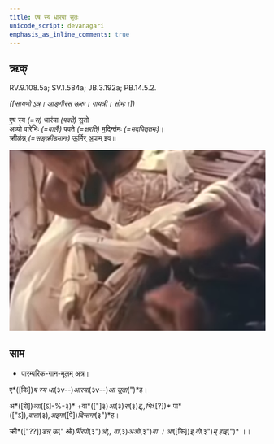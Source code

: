 ```yaml
---
title: एष स्य धारया सुतः  
unicode_script: devanagari  
emphasis_as_inline_comments: true
---   
```


## ऋक्

RV.9.108.5a; SV.1.584a; JB.3.192a; PB.14.5.2.

*([सायणो [ऽत्र](https://archive.org/stream/RgVedaWithSayanasCommentaryPart4/rv_sayanabhasya_part4#page/n359/mode/2up&sa=D&ust=1542425956334000)। आङ्गीरस ऊरुः। गायत्री। सोमः।])*

 ए॒ष स्य *(=स)* धार॑या *(पवते)* सु॒तो  
 अव्यो वारे॑भिः *(=वालैः)* पवते *(=क्षरति)* म॒दिन्त॑मः *(=मदयितृतमः)*।  
 क्रीळ॑न्न् *(=सङ्क्रीडमानः)* ऊ॒र्मिर् अ॒पाम् इव॥

![](../images/soma-purification.png)


## साम

- पारम्परिक-गान-मूलम् [अत्र](https://archive.org/stream/sAmaveda-jaiminIya-paravastu-paramparA-docs/VIVAAHA%20UPANAYANA%20SAAMAANI#page/n2/mode/1up&sa=D&ust=1542425956335000)।
<div class="audioEmbed"  caption="रामानुजार्यः 1974 " src="https://archive
.org/download/jaiminIya-sAma-gAna-paravastu-tradition-rAmAnuja/eSha-sya-dhArayA.mp3"></div>
<div class="audioEmbed"  caption="गोपालार्यः 2015  " src="https://archive
.org/download/jaiminIya-sAma-gAna-paravastu-tradition-gopAla-2015/eSha-sya-dhArayA.mp3"></div>
<div class="audioEmbed"  caption="गोपालपवनयोर् अनुवचनम् 2015  " src="https://archive
.org/download/jaiminIya-sAma-gAna-paravastu-tradition-anuvachanam-gopAla-pavana-2015/eSha-sya-dhArayA.mp3"></div>

ए*([कि])*ष स्य धा*(३v--)*आरया*(३v--)*आ सुता*(")*ह।

अ*([रो])*व्या*([ऽ]-%-३)* +वा*(["]३)*आ*(३)*रा*(३)*इ,,भिः*([?])* पा*(["ऽ])*,वाता*(३)*,अइमा*([पे])*दिन्तमा*(३")*ह।

क्री*(["??])*डन्न् ऊ*(" ~~ओ~~)*र्मिरपो*(३")*ओ,, वा*(३)*अओ*(३")*वा । आ*([कि])*इ,वो*(३")*म् हाइ*(")* ।।